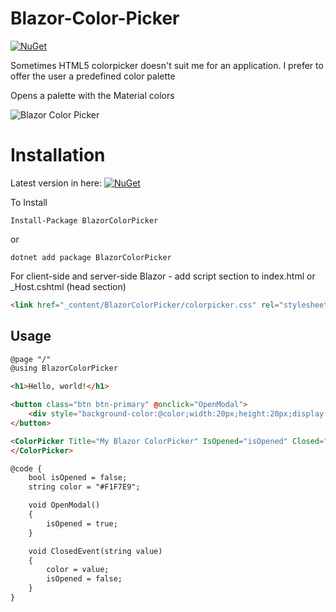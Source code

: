 # Blazor-Color-Picker
[![NuGet](https://img.shields.io/nuget/v/BlazorColorPicker.svg)](https://www.nuget.org/packages/BlazorColorPicker/)

Sometimes HTML5 colorpicker doesn't suit me for an application. I prefer to offer the user a predefined color palette

Opens a palette with the Material colors

![Blazor Color Picker](https://github.com/tossnet/Blazor-Color-Picker/blob/master/Blazor-Color-Picker/forGithubReadme/blazor-color-picker.png)


# Installation
Latest version in here: [![NuGet](https://img.shields.io/nuget/v/BlazorColorPicker.svg)](https://www.nuget.org/packages/BlazorColorPicker/)

To Install

```
Install-Package BlazorColorPicker
```
or
```
dotnet add package BlazorColorPicker
```
For client-side and server-side Blazor - add script section to index.html or _Host.cshtml (head section)

```html
<link href="_content/BlazorColorPicker/colorpicker.css" rel="stylesheet" />
```

## Usage

```html
@page "/"
@using BlazorColorPicker

<h1>Hello, world!</h1>

<button class="btn btn-primary" @onclick="OpenModal">
    <div style="background-color:@color;width:20px;height:20px;display:inline-block;vertical-align:middle;margin-bottom:2px;"></div> Select a Color
</button>

<ColorPicker Title="My Blazor ColorPicker" IsOpened="isOpened" Closed="ClosedEvent" MyColor="@color">
</ColorPicker>

@code {
    bool isOpened = false;
    string color = "#F1F7E9";

    void OpenModal()
    {
        isOpened = true;
    }

    void ClosedEvent(string value)
    {
        color = value;
        isOpened = false;
    }
}
```
